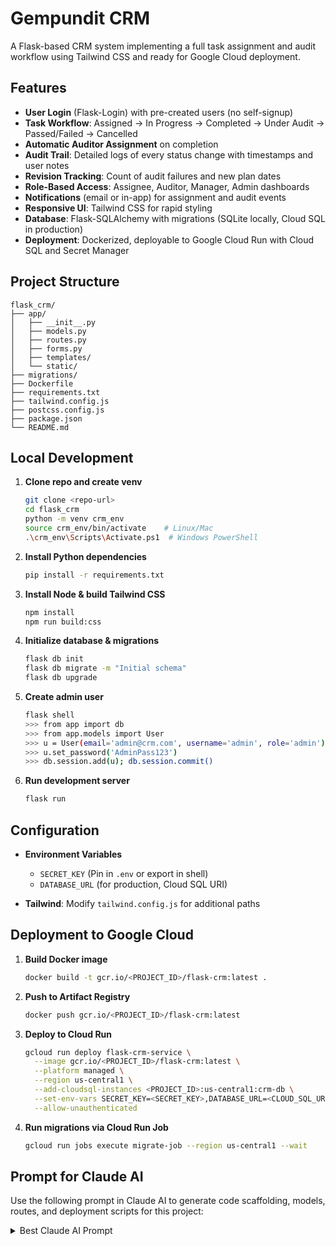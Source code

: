 # Gempundit CRM

A Flask-based CRM system implementing a full task assignment and audit workflow using Tailwind CSS and ready for Google Cloud deployment.

## Features

- **User Login** (Flask-Login) with pre-created users (no self-signup)
- **Task Workflow**: Assigned → In Progress → Completed → Under Audit → Passed/Failed → Cancelled
- **Automatic Auditor Assignment** on completion
- **Audit Trail**: Detailed logs of every status change with timestamps and user notes
- **Revision Tracking**: Count of audit failures and new plan dates
- **Role-Based Access**: Assignee, Auditor, Manager, Admin dashboards
- **Notifications** (email or in-app) for assignment and audit events
- **Responsive UI**: Tailwind CSS for rapid styling
- **Database**: Flask-SQLAlchemy with migrations (SQLite locally, Cloud SQL in production)
- **Deployment**: Dockerized, deployable to Google Cloud Run with Cloud SQL and Secret Manager

## Project Structure

```
flask_crm/
├── app/
│   ├── __init__.py
│   ├── models.py
│   ├── routes.py
│   ├── forms.py
│   ├── templates/
│   └── static/
├── migrations/
├── Dockerfile
├── requirements.txt
├── tailwind.config.js
├── postcss.config.js
├── package.json
└── README.md
```

## Local Development

1. **Clone repo and create venv**
   ```bash
   git clone <repo-url>
   cd flask_crm
   python -m venv crm_env
   source crm_env/bin/activate    # Linux/Mac
   .\crm_env\Scripts\Activate.ps1  # Windows PowerShell
   ```

2. **Install Python dependencies**
   ```bash
   pip install -r requirements.txt
   ```

3. **Install Node & build Tailwind CSS**
   ```bash
   npm install
   npm run build:css
   ```

4. **Initialize database & migrations**
   ```bash
   flask db init
   flask db migrate -m "Initial schema"
   flask db upgrade
   ```

5. **Create admin user**
   ```bash
   flask shell
   >>> from app import db
   >>> from app.models import User
   >>> u = User(email='admin@crm.com', username='admin', role='admin')
   >>> u.set_password('AdminPass123')
   >>> db.session.add(u); db.session.commit()
   ```

6. **Run development server**
   ```bash
   flask run
   ```

## Configuration

- **Environment Variables**
  - `SECRET_KEY` (Pin in `.env` or export in shell)
  - `DATABASE_URL` (for production, Cloud SQL URI)

- **Tailwind**: Modify `tailwind.config.js` for additional paths

## Deployment to Google Cloud

1. **Build Docker image**
   ```bash
   docker build -t gcr.io/<PROJECT_ID>/flask-crm:latest .
   ```
2. **Push to Artifact Registry**
   ```bash
   docker push gcr.io/<PROJECT_ID>/flask-crm:latest
   ```
3. **Deploy to Cloud Run**
   ```bash
   gcloud run deploy flask-crm-service \
     --image gcr.io/<PROJECT_ID>/flask-crm:latest \
     --platform managed \
     --region us-central1 \
     --add-cloudsql-instances <PROJECT_ID>:us-central1:crm-db \
     --set-env-vars SECRET_KEY=<SECRET_KEY>,DATABASE_URL=<CLOUD_SQL_URI> \
     --allow-unauthenticated
   ```
4. **Run migrations via Cloud Run Job**
   ```bash
   gcloud run jobs execute migrate-job --region us-central1 --wait
   ```

## Prompt for Claude AI

Use the following prompt in Claude AI to generate code scaffolding, models, routes, and deployment scripts for this project:

<details>
<summary>Best Claude AI Prompt</summary>

```
Build a Flask-based Task Assignment & Audit CRM with the following specifications:
- Use Flask, Flask-Login, Flask-SQLAlchemy, Flask-Migrate, and python-fsm for workflow states.
- Implement a login-only page; no self-signup. Users are pre-created by admin.
- Define User model with roles: assignee, auditor, manager, admin. Use PBKDF2 for password hashing.
- Create Task model with fields: title, description, created_by, assigned_to, auditor, plan_date, completed_date, audit_date, revision_count, audit_notes, status (FSM), created_at, updated_at.
- Configure FSM states: assigned→in_progress→completed→under_audit→(audit_passed|audit_failed)→cancelled.
- Auto-assign auditor randomly on task completion.
- Log all status changes in TaskLog with action, previous, new status, user, notes, timestamp.
- Build HTML templates using Jinja2 and Tailwind CSS: login.html, dashboard.html, create_task.html, task_detail.html, audit_dashboard.html, base.html.
- Add forms with Flask-WTF for login, task creation, status updates, and audit actions.
- Provide routes in Blueprint: login, logout, dashboard, create_task, task_detail (with POST for actions), audit_dashboard.
- Use SQLite locally and prepare for Cloud SQL (via DATABASE_URL env var) in production.
- Dockerize the app, include Tailwind build step, and write a Dockerfile with non-root user, collect static, and gunicorn.
- Provide cloudbuild.yaml for CI/CD: build image, push to Artifact Registry, run migrations, deploy to Cloud Run with Cloud SQL instance.
- Include instructions in README.md for local dev and Google Cloud deployment.
```

</details>
